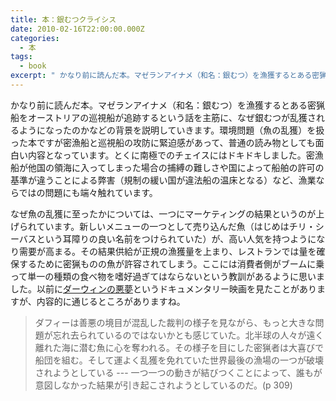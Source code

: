 ```yaml
---
title: 本：銀むつクライシス
date: 2010-02-16T22:00:00.000Z
categories:
  - 本
tags:
  - book
excerpt: " かなり前に読んだ本。マゼランアイナメ（和名：銀むつ）を漁獲するとある密猟船をオーストリアの巡視船が追跡するという話を主筋に、なぜ銀むつが乱獲されるようになったのかなどの背景を説明していきます。環境問題（魚の乱獲）を扱った本ですが密漁船と巡視船の攻防に緊迫感があって、普通の読み物としても面白い内容となっています。とくに南極でのチェイスにはドキドキしました。密漁船が他国の領海に入ってしまった場合の捕縛の難しさや国によって船舶の許可の基準が違うことによる弊害（規制の緩い国が違法船の温床となる）など、漁業ならではの問題にも端々触れています。"
---
```


[](http://www.amazon.co.jp/gp/product/415208913X?ie=UTF8&tag=yutakayamaguc-22&linkCode=xm2&camp=247&creativeASIN=415208913X) かなり前に読んだ本。マゼランアイナメ（和名：銀むつ）を漁獲するとある密猟船をオーストリアの巡視船が追跡するという話を主筋に、なぜ銀むつが乱獲されるようになったのかなどの背景を説明していきます。環境問題（魚の乱獲）を扱った本ですが密漁船と巡視船の攻防に緊迫感があって、普通の読み物としても面白い内容となっています。とくに南極でのチェイスにはドキドキしました。密漁船が他国の領海に入ってしまった場合の捕縛の難しさや国によって船舶の許可の基準が違うことによる弊害（規制の緩い国が違法船の温床となる）など、漁業ならではの問題にも端々触れています。

なぜ魚の乱獲に至ったかについては、一つにマーケティングの結果というのが上げられています。新しいメニューの一つとして売り込んだ魚（はじめはチリ・シーバスという耳障りの良い名前をつけられていた）が、高い人気を持つようになり需要が高まる。その結果供給が正規の漁獲量を上まり、レストランでは量を確保するために密猟ものの魚が許容されてしまう。ここには消費者側がブームに乗って単一の種類の食べ物を嗜好過ぎてはならないという教訓があるように思いました。以前に[ダーウィンの悪夢](http://www.amazon.co.jp/gp/product/B000PIT0RQ?ie=UTF8&tag=yutakayamaguc-22&linkCode=xm2&camp=247&creativeASIN=B000PIT0RQ)というドキュメンタリー映画を見たことがありますが、内容的に通じるところがありますね。

> ダフィーは善悪の境目が混乱した裁判の様子を見ながら、もっと大きな問題が忘れ去られているのではないかとも感じていた。北半球の人々が遠く離れた海に潜む魚に心を奪われる。その様子を目にした密猟者は大喜びで船団を組む。そして運よく乱獲を免れていた世界最後の漁場の一つが破壊されようとしている \-\-\- 一つ一つの動きが結びつくことによって、誰もが意図しなかった結果が引き起こされようとしているのだ。(p 309)
